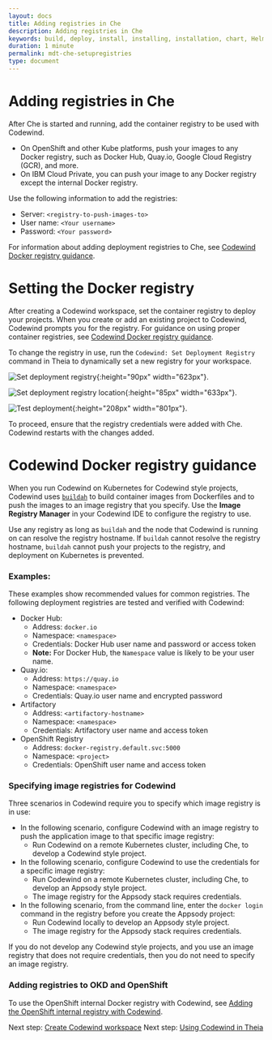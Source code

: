 ```yaml
---
layout: docs
title: Adding registries in Che
description: Adding registries in Che
keywords: build, deploy, install, installing, installation, chart, Helm, develop, cloud, public cloud, services, command line, cli, command, start, stop, update, open, delete, options, operation, devops, OpenShift, OKD
duration: 1 minute
permalink: mdt-che-setupregistries
type: document
---
```


# Adding registries in Che
After Che is started and running, add the container registry to be used with Codewind.

- On OpenShift and other Kube platforms, push your images to any Docker registry, such as Docker Hub, Quay.io, Google Cloud Registry (GCR), and more.
- On IBM Cloud Private, you can push your image to any Docker registry except the internal Docker registry.

Use the following information to add the registries:
  - Server: `<registry-to-push-images-to>`
  - User name: `<Your username>`
  - Password: `<Your password>`

For information about adding deployment registries to Che, see [Codewind Docker registry guidance](#codewind-docker-registry-guidance).

# Setting the Docker registry
After creating a Codewind workspace, set the container registry to deploy your projects. When you create or add an existing project to Codewind, Codewind prompts you for the registry. For guidance on using proper container registries, see [Codewind Docker registry guidance](#codewind-docker-registry-guidance).

To change the registry in use, run the `Codewind: Set Deployment Registry` command in Theia to dynamically set a new registry for your workspace. <br>

![Set deployment registry](dist/images/che-docs/SetDockerRegistry-1.png){:height="90px" width="623px"}. <br>

![Set deployment registry location](dist/images/che-docs/SetDockerRegistry-2.png){:height="85px" width="633px"}. <br>

![Test deployment](dist/images/che-docs/SetDockerRegistry-3.png){:height="208px" width="801px"}. <br>

To proceed, ensure that the registry credentials were added with Che. Codewind restarts with the changes added.

# Codewind Docker registry guidance
When you run Codewind on Kubernetes for Codewind style projects, Codewind uses [`buildah`](https://github.com/containers/buildah) to build container images from Dockerfiles and to push the images to an image registry that you specify. Use the **Image Registry Manager** in your Codewind IDE to configure the registry to use. 

Use any registry as long as `buildah` and the node that Codewind is running on can resolve the registry hostname. If `buildah` cannot resolve the registry hostname, `buildah` cannot push your projects to the registry, and deployment on Kubernetes is prevented.

### Examples:
These examples show recommended values for common registries. The following deployment registries are tested and verified with Codewind:
- Docker Hub:
    - Address: `docker.io`
    - Namespace: `<namespace>`
    - Credentials: Docker Hub user name and password or access token
    - **Note:** For Docker Hub, the `Namespace` value is likely to be your user name. 
- Quay.io:
    - Address: `https://quay.io`
    - Namespace: `<namespace>`
    - Credentials: Quay.io user name and encrypted password
- Artifactory
    - Address: `<artifactory-hostname>`
    - Namespace: `<namespace>`
    - Credentials: Artifactory user name and access token
- OpenShift Registry
    - Address: `docker-registry.default.svc:5000`
    - Namespace: `<project>`
    - Credentials: OpenShift user name and access token

### Specifying image registries for Codewind 
Three scenarios in Codewind require you to specify which image registry is in use:

- In the following scenario, configure Codewind with an image registry to push the application image to that specific image registry:
    - Run Codewind on a remote Kubernetes cluster, including Che, to develop a Codewind style project.
- In the following scenario, configure Codewind to use the credentials for a specific image registry:
    - Run Codewind on a remote Kubernetes cluster, including Che, to develop an Appsody style project.
    - The image registry for the Appsody stack requires credentials.
- In the following scenario, from the command line, enter the `docker login` command in the registry before you create the Appsody project:
    - Run Codewind locally to develop an Appsody style project.
    - The image registry for the Appsody stack requires credentials. 

If you do not develop any Codewind style projects, and you use an image registry that does not require credentials, then you do not need to specify an image registry.

### Adding registries to OKD and OpenShift
To use the OpenShift internal Docker registry with Codewind, see [Adding the OpenShift internal registry with Codewind](openshiftregistry.html).

Next step: [Create Codewind workspace](mdt-che-createcodewindworkspace.html)
Next step: [Using Codewind in Theia](mdt-che-usingtheia.html)